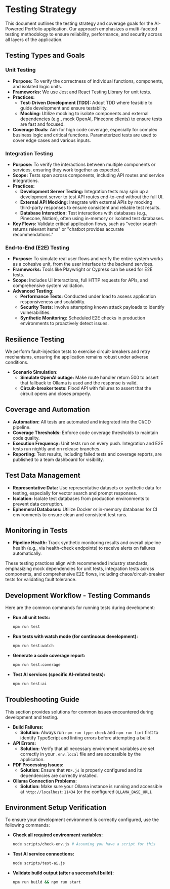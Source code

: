 # Testing Strategy

This document outlines the testing strategy and coverage goals for the AI-Powered Portfolio application. Our approach emphasizes a multi-faceted testing methodology to ensure reliability, performance, and security across all layers of the application.

## Testing Types and Goals

### Unit Testing

*   **Purpose:** To verify the correctness of individual functions, components, and isolated logic units.
*   **Frameworks:** We use Jest and React Testing Library for unit tests.
*   **Practices:**
    *   **Test-Driven Development (TDD):** Adopt TDD where feasible to guide development and ensure testability.
    *   **Mocking:** Utilize mocking to isolate components and external dependencies (e.g., mock OpenAI, Pinecone clients) to ensure tests are fast and focused.
*   **Coverage Goals:** Aim for high code coverage, especially for complex business logic and critical functions. Parameterized tests are used to cover edge cases and various inputs.

### Integration Testing

*   **Purpose:** To verify the interactions between multiple components or services, ensuring they work together as expected.
*   **Scope:** Tests span across components, including API routes and service integrations.
*   **Practices:**
    *   **Development Server Testing:** Integration tests may spin up a development server to test API routes end-to-end without the full UI.
    *   **External API Mocking:** Integrate with external APIs by mocking third-party responses to ensure consistent and reliable test results.
    *   **Database Interaction:** Test interactions with databases (e.g., Pinecone, Notion), often using in-memory or isolated test databases.
*   **Key Flows:** Validate critical application flows, such as "vector search returns relevant items" or "chatbot provides accurate recommendations."

### End-to-End (E2E) Testing

*   **Purpose:** To simulate real user flows and verify the entire system works as a cohesive unit, from the user interface to the backend services.
*   **Frameworks:** Tools like Playwright or Cypress can be used for E2E tests.
*   **Scope:** Includes UI interactions, full HTTP requests for APIs, and comprehensive system validation.
*   **Advanced Testing:**
    *   **Performance Tests:** Conducted under load to assess application responsiveness and scalability.
    *   **Security Tests:** Involve attempting known attack payloads to identify vulnerabilities.
    *   **Synthetic Monitoring:** Scheduled E2E checks in production environments to proactively detect issues.

## Resilience Testing

We perform fault-injection tests to exercise circuit-breakers and retry mechanisms, ensuring the application remains robust under adverse conditions.

*   **Scenario Simulation:**
    *   **Simulate OpenAI outage:** Make route handler return 500 to assert that fallback to Ollama is used and the response is valid.
    *   **Circuit-breaker tests:** Flood API with failures to assert that the circuit opens and closes properly.

## Coverage and Automation

*   **Automation:** All tests are automated and integrated into the CI/CD pipeline.
*   **Coverage Thresholds:** Enforce code coverage thresholds to maintain code quality.
*   **Execution Frequency:** Unit tests run on every push. Integration and E2E tests run nightly and on release branches.
*   **Reporting:** Test results, including failed tests and coverage reports, are published to a team dashboard for visibility.

## Test Data Management

*   **Representative Data:** Use representative datasets or synthetic data for testing, especially for vector search and prompt responses.
*   **Isolation:** Isolate test databases from production environments to prevent data corruption.
*   **Ephemeral Databases:** Utilize Docker or in-memory databases for CI environments to ensure clean and consistent test runs.

## Monitoring in Tests

*   **Pipeline Health:** Track synthetic monitoring results and overall pipeline health (e.g., via health-check endpoints) to receive alerts on failures automatically.

These testing practices align with recommended industry standards, emphasizing mock dependencies for unit tests, integration tests across components, and comprehensive E2E flows, including chaos/circuit-breaker tests for validating fault tolerance.

## Development Workflow - Testing Commands

Here are the common commands for running tests during development:

*   **Run all unit tests:**
    ```bash
    npm run test
    ```
*   **Run tests with watch mode (for continuous development):**
    ```bash
    npm run test:watch
    ```
*   **Generate a code coverage report:**
    ```bash
    npm run test:coverage
    ```
*   **Test AI services (specific AI-related tests):**
    ```bash
    npm run test:ai
    ```

## Troubleshooting Guide

This section provides solutions for common issues encountered during development and testing.

*   **Build Failures:**
    *   **Solution:** Always run `npm run type-check` and `npm run lint` first to identify TypeScript and linting errors before attempting a build.
*   **API Errors:**
    *   **Solution:** Verify that all necessary environment variables are set correctly in your `.env.local` file and are accessible by the application.
*   **PDF Processing Issues:**
    *   **Solution:** Ensure that `PDF.js` is properly configured and its dependencies are correctly installed.
*   **Ollama Connection Problems:**
    *   **Solution:** Make sure your Ollama instance is running and accessible at `http://localhost:11434` (or the configured `OLLAMA_BASE_URL`).

## Environment Setup Verification

To ensure your development environment is correctly configured, use the following commands:

*   **Check all required environment variables:**
    ```bash
    node scripts/check-env.js # Assuming you have a script for this
    ```
*   **Test AI service connections:**
    ```bash
    node scripts/test-ai.js
    ```
*   **Validate build output (after a successful build):**
    ```bash
    npm run build && npm run start
    ```